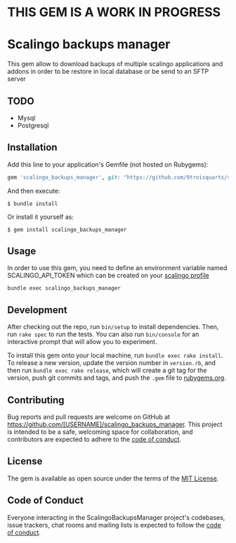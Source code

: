 # THIS GEM IS A WORK IN PROGRESS
# Scalingo backups manager

This gem allow to download backups of multiple scalingo applications and addons in order to be restore in local database or be send to an SFTP server


## TODO

- Mysql
- Postgresql

## Installation

Add this line to your application's Gemfile (not hosted on Rubygems):

```ruby
gem 'scalingo_backups_manager', git: "https://github.com/9troisquarts/scalingo_backups_manager"
```

And then execute:

    $ bundle install

Or install it yourself as:

    $ gem install scalingo_backups_manager

## Usage

In order to use this gem, you need to define an environment variable named SCALINGO_API_TOKEN which can be created on your [scalingo profile](https://dashboard-prev.osc-fr1.scalingo.com/profile)

`bundle exec scalingo_backups_manager`

## Development

After checking out the repo, run `bin/setup` to install dependencies. Then, run `rake spec` to run the tests. You can also run `bin/console` for an interactive prompt that will allow you to experiment.

To install this gem onto your local machine, run `bundle exec rake install`. To release a new version, update the version number in `version.rb`, and then run `bundle exec rake release`, which will create a git tag for the version, push git commits and tags, and push the `.gem` file to [rubygems.org](https://rubygems.org).

## Contributing

Bug reports and pull requests are welcome on GitHub at https://github.com/[USERNAME]/scalingo_backups_manager. This project is intended to be a safe, welcoming space for collaboration, and contributors are expected to adhere to the [code of conduct](https://github.com/[USERNAME]/scalingo_backups_manager/blob/master/CODE_OF_CONDUCT.md).


## License

The gem is available as open source under the terms of the [MIT License](https://opensource.org/licenses/MIT).

## Code of Conduct

Everyone interacting in the ScalingoBackupsManager project's codebases, issue trackers, chat rooms and mailing lists is expected to follow the [code of conduct](https://github.com/[USERNAME]/scalingo_backups_manager/blob/master/CODE_OF_CONDUCT.md).
